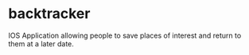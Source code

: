 # backtracker
IOS Application allowing people to save places of interest and return to them at a later date.

